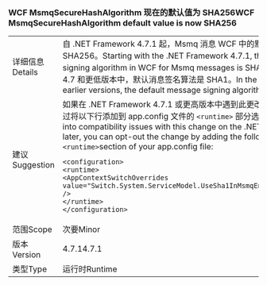 ### <a name="wcf-msmqsecurehashalgorithm-default-value-is-now-sha256"></a><span data-ttu-id="5082e-101">WCF MsmqSecureHashAlgorithm 现在的默认值为 SHA256</span><span class="sxs-lookup"><span data-stu-id="5082e-101">WCF MsmqSecureHashAlgorithm default value is now SHA256</span></span>

|   |   |
|---|---|
|<span data-ttu-id="5082e-102">详细信息</span><span class="sxs-lookup"><span data-stu-id="5082e-102">Details</span></span>|<span data-ttu-id="5082e-103">自 .NET Framework 4.7.1 起，Msmq 消息 WCF 中的默认消息签名算法为 SHA256。</span><span class="sxs-lookup"><span data-stu-id="5082e-103">Starting with the .NET Framework 4.7.1, the default message signing algorithm in WCF for Msmq messages is SHA256.</span></span> <span data-ttu-id="5082e-104">在 .NET Framework 4.7 和更低版本中，默认消息签名算法是 SHA1。</span><span class="sxs-lookup"><span data-stu-id="5082e-104">In the .NET Framework 4.7 and earlier versions, the default message signing algorithm is SHA1.</span></span>|
|<span data-ttu-id="5082e-105">建议</span><span class="sxs-lookup"><span data-stu-id="5082e-105">Suggestion</span></span>|<span data-ttu-id="5082e-106">如果在 .NET Framework 4.7.1 或更高版本中遇到此更改的兼容性问题，则可以通过将以下行添加到 app.config 文件的 <code>&lt;runtime&gt;</code> 部分选择退出更改：</span><span class="sxs-lookup"><span data-stu-id="5082e-106">If you run into compatibility issues with this change on the .NET Framework 4.7.1 or later, you can opt-out the change by adding the following line to the <code>&lt;runtime&gt;</code>section of your app.config file:</span></span><pre><code class="language-xml">&lt;configuration&gt;&#13;&#10;&lt;runtime&gt;&#13;&#10;&lt;AppContextSwitchOverrides value=&quot;Switch.System.ServiceModel.UseSha1InMsmqEncryptionAlgorithm=true&quot; /&gt;&#13;&#10;&lt;/runtime&gt;&#13;&#10;&lt;/configuration&gt;&#13;&#10;</code></pre>|
|<span data-ttu-id="5082e-107">范围</span><span class="sxs-lookup"><span data-stu-id="5082e-107">Scope</span></span>|<span data-ttu-id="5082e-108">次要</span><span class="sxs-lookup"><span data-stu-id="5082e-108">Minor</span></span>|
|<span data-ttu-id="5082e-109">版本</span><span class="sxs-lookup"><span data-stu-id="5082e-109">Version</span></span>|<span data-ttu-id="5082e-110">4.7.1</span><span class="sxs-lookup"><span data-stu-id="5082e-110">4.7.1</span></span>|
|<span data-ttu-id="5082e-111">类型</span><span class="sxs-lookup"><span data-stu-id="5082e-111">Type</span></span>|<span data-ttu-id="5082e-112">运行时</span><span class="sxs-lookup"><span data-stu-id="5082e-112">Runtime</span></span>|

